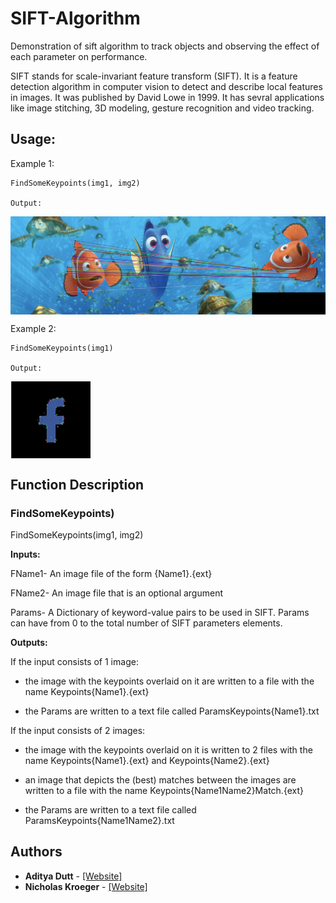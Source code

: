 # SIFT-Algorithm
Demonstration of sift algorithm to track objects and observing the effect of each parameter on performance.

SIFT stands for scale-invariant feature transform (SIFT). It is a feature detection algorithm in computer vision to detect and describe local features in images. It was published by David Lowe in 1999. It has sevral applications like image stitching, 3D modeling, gesture recognition and video tracking. 

## Usage:

Example 1: 

```
FindSomeKeypoints(img1, img2)

Output:

```

<img align="center" alt="Python" src="/sift_matcher.png" />
</br>

Example 2: 

```
FindSomeKeypoints(img1)

Output: 

```

<img align="center" alt="Python" src="/sift_features.png" />
</br>


## Function Description

### FindSomeKeypoints)

FindSomeKeypoints(img1, img2)


<b>Inputs:</b>

FName1- An image file of the form {Name1}.{ext}

FName2- An image file that is an optional argument

Params- A Dictionary of keyword-value pairs to be used in SIFT. Params can have from 0 to the total number of SIFT parameters elements.

<b>Outputs:</b>

If the input consists of 1 image:

+ the image with the keypoints overlaid on it are written to a file with the name Keypoints{Name1}.{ext}

+ the Params are written to a text file called ParamsKeypoints{Name1}.txt

If the input consists of 2 images:
+ the image with the keypoints overlaid on it is written to 2 files with the name Keypoints{Name1}.{ext} and Keypoints{Name2}.{ext}

+ an image that depicts the (best) matches between the images are written to a file with the name Keypoints{Name1Name2}Match.{ext}

+ the Params are written to a text file called ParamsKeypoints{Name1Name2}.txt


## Authors

* **Aditya Dutt** - [[Website]](https://www.adityadutt.com) 
* **Nicholas Kroeger** - [[Website]](https://kroegern1.github.io/)



